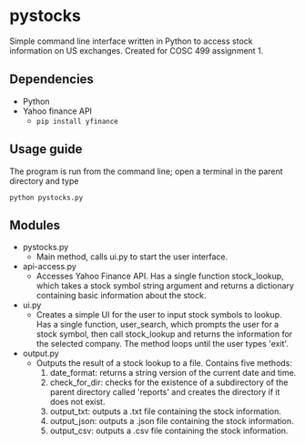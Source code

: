 # pystocks
Simple command line interface written in Python to access stock information on US exchanges. Created for COSC 499 assignment 1.

## Dependencies
* Python
* Yahoo finance API
    * ``` pip install yfinance ```

## Usage guide
The program is run from the command line; open a terminal in the parent directory and type
```
python pystocks.py
```

## Modules
* pystocks.py
    * Main method, calls ui.py to start the user interface.
* api-access.py
    * Accesses Yahoo Finance API. Has a single function stock_lookup, which takes a stock symbol string argument and returns a dictionary containing basic information about the stock.
* ui.py
    * Creates a simple UI for the user to input stock symbols to lookup. Has a single function, user_search, which prompts the user for a stock symbol, then call stock_lookup and returns the information for the selected company. The method loops until the user types 'exit'.
* output.py
    * Outputs the result of a stock lookup to a file. Contains five methods:
        1. date_format: returns a string version of the current date and time.
        2. check_for_dir: checks for the existence of a subdirectory of the parent directory called 'reports' and creates the directory if it does not exist.
        3. output_txt: outputs a .txt file containing the stock information.
        4. output_json: outputs a .json file containing the stock information.
        5. output_csv: outputs a .csv file containing the stock information.
